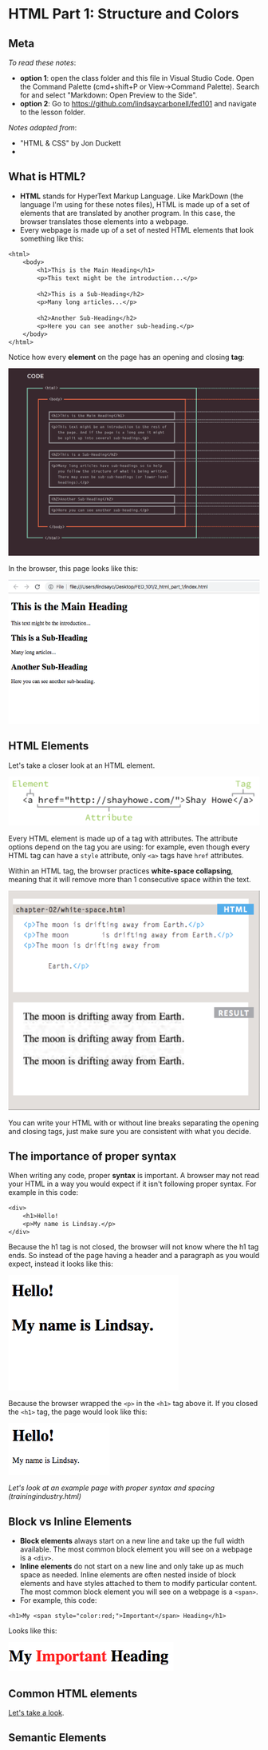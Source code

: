 # HTML Part 1: Structure and Colors
## Meta
_To read these notes_:
* **option 1**: open the class folder and this file in Visual Studio Code. Open the Command Palette (cmd+shift+P or View->Command Palette). Search for and select "Markdown: Open Preview to the Side".
* **option 2**: Go to https://github.com/lindsaycarbonell/fed101 and navigate to the lesson folder.

_Notes adapted from_:
* "HTML & CSS" by Jon Duckett
* 

## What is HTML?
- **HTML** stands for HyperText Markup Language. Like MarkDown (the language I'm using for these notes files), HTML is made up of a set of elements that are translated by another program. In this case, the browser translates those elements into a webpage.
- Every webpage is made up of a set of nested HTML elements that look something like this:

```
<html>
    <body>
        <h1>This is the Main Heading</h1>
        <p>This text might be the introduction...</p>

        <h2>This is a Sub-Heading</h2>
        <p>Many long articles...</p>

        <h2>Another Sub-Heading</h2>
        <p>Here you can see another sub-heading.</p>
    </body>
</html>
```

Notice how every **element** on the page has an opening and closing **tag**:

![HTML structure image](img/structure.png)

In the browser, this page looks like this:

![Page in browser](img/page.png)

## HTML Elements
Let's take a closer look at an HTML element.

![HTML tag image](img/tag.png)

Every HTML element is made up of a tag with attributes. The attribute options depend on the tag you are using: for example, even though every HTML tag can have a `style` attribute, only `<a>` tags have `href` attributes.

Within an HTML tag, the browser practices **white-space collapsing**, meaning that it will remove more than 1 consecutive space within the text.

![White space collapsing](img/white-space-collapsing.png)

You can write your HTML with or without line breaks separating the opening and closing tags, just make sure you are consistent with what you decide.

## The importance of proper syntax
When writing any code, proper **syntax** is important. A browser may not read your HTML in a way you would expect if it isn't following proper syntax. For example in this code: 

```
<div>
    <h1>Hello!
    <p>My name is Lindsay.</p>
</div>
```

Because the h1 tag is not closed, the browser will not know where the h1 tag ends. So instead of the page having a header and a paragraph as you would expect, instead it looks like this: 

![Unexpected HTML page](img/improper-syntax.png)

Because the browser wrapped the `<p>` in the `<h1>` tag above it. If you closed the `<h1>` tag, the page would look like this: 

![Expected HTML page](img/proper-syntax.png)

_Let's look at an example page with proper syntax and spacing (trainingindustry.html)_

## Block vs Inline Elements

- **Block elements** always start on a new line and take up the full width available. The most common block element you will see on a webpage is a `<div>`.
- **Inline elements** do not start on a new line and only take up as much space as needed. Inline elements are often nested inside of block elements and have styles attached to them to modify particular content. The most common block element you will see on a webpage is a `<span>`.
- For example, this code: 
```
<h1>My <span style="color:red;">Important</span> Heading</h1>
```
Looks like this:

![Important Heading](img/important-heading.png)

## Common HTML elements

[Let's take a look](https://docs.google.com/presentation/d/185NQWxEnGUaou-udDUILmu2L4f7qeR0i0tFkMbLw5Dw/edit#slide=id.g464d9ee13b_0_5).

## Semantic Elements




